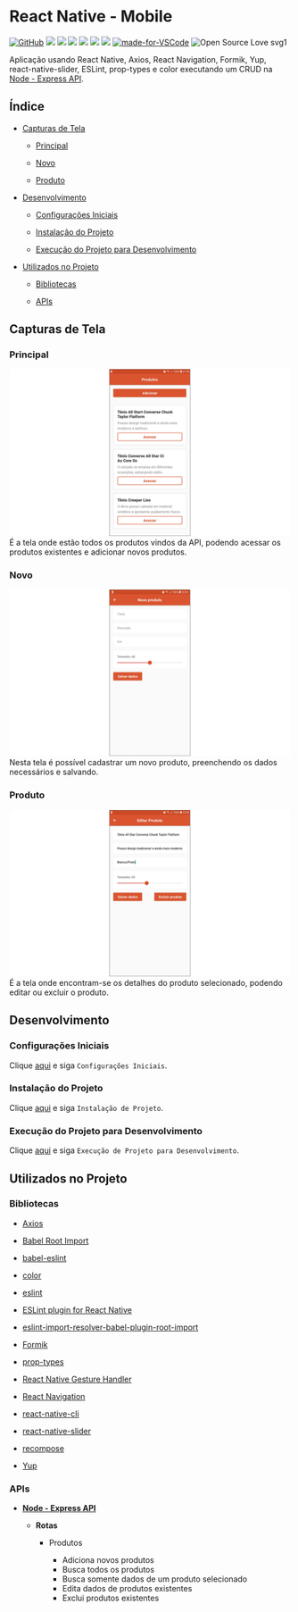 # React Native - Mobile

[![GitHub](https://img.shields.io/github/license/mashape/apistatus.svg)](https://github.com/osvaldokalvaitir/react-native-mobile/blob/master/LICENSE)
![](https://img.shields.io/github/package-json/v/osvaldokalvaitir/react-native-mobile.svg)
![](https://img.shields.io/github/last-commit/osvaldokalvaitir/react-native-mobile.svg?color=red)
![](https://img.shields.io/github/languages/top/osvaldokalvaitir/react-native-mobile.svg?color=yellow)
![](https://img.shields.io/github/languages/count/osvaldokalvaitir/react-native-mobile.svg?color=lightgrey)
![](https://img.shields.io/github/languages/code-size/osvaldokalvaitir/react-native-mobile.svg)
![](https://img.shields.io/github/repo-size/osvaldokalvaitir/react-native-mobile.svg?color=blueviolet)
[![made-for-VSCode](https://img.shields.io/badge/Made%20for-VSCode-1f425f.svg)](https://code.visualstudio.com/)
![Open Source Love svg1](https://badges.frapsoft.com/os/v1/open-source.svg?v=103)

Aplicação usando React Native, Axios, React Navigation, Formik, Yup, react-native-slider, ESLint, prop-types e color executando um CRUD na [Node - Express API](https://github.com/osvaldokalvaitir/node-express-api).

## Índice

- [Capturas de Tela](#capturas-de-tela)

  - [Principal](#principal)

  - [Novo](#novo)

  - [Produto](#produto)

- [Desenvolvimento](#desenvolvimento)

  - [Configurações Iniciais](#configurações-iniciais)

  - [Instalação do Projeto](#instalação-do-projeto)

  - [Execução do Projeto para Desenvolvimento](#execução-do-projeto-para-desenvolvimento)

- [Utilizados no Projeto](#utilizados-no-projeto)

  - [Bibliotecas](#bibliotecas)

  - [APIs](#apis)

## Capturas de Tela

### Principal

![Main](/assets/main.png)
É a tela onde estão todos os produtos vindos da API, podendo acessar os produtos existentes e adicionar novos produtos.

### Novo

![New](/assets/new.png)
Nesta tela é possível cadastrar um novo produto, preenchendo os dados necessários e salvando.

### Produto

![Product](/assets/product.png)
É a tela onde encontram-se os detalhes do produto selecionado, podendo editar ou excluir o produto.

## Desenvolvimento

### Configurações Iniciais

Clique [aqui](https://github.com/osvaldokalvaitir/projects-settings/blob/master/README.md) e siga `Configurações Iniciais`.

### Instalação do Projeto

Clique [aqui](https://github.com/osvaldokalvaitir/projects-settings/blob/master/nodejs/nodejs.md) e siga `Instalação de Projeto`.

### Execução do Projeto para Desenvolvimento

Clique [aqui](https://github.com/osvaldokalvaitir/projects-settings/blob/master/nodejs/libs/react-native-cli.md) e siga `Execução de Projeto para Desenvolvimento`.

## Utilizados no Projeto

### Bibliotecas

- [Axios](https://github.com/osvaldokalvaitir/projects-settings/blob/master/nodejs/libs/axios.md)

- [Babel Root Import](https://github.com/osvaldokalvaitir/projects-settings/blob/master/nodejs/libs/babel-plugin-root-import.md)

- [babel-eslint](https://github.com/osvaldokalvaitir/projects-settings/blob/master/nodejs/libs/babel-eslint.md)

- [color](https://github.com/osvaldokalvaitir/projects-settings/blob/master/nodejs/libs/color.md)

- [eslint](https://github.com/osvaldokalvaitir/projects-settings/blob/master/nodejs/libs/eslint.md)

- [ESLint plugin for React Native](https://github.com/osvaldokalvaitir/projects-settings/blob/master/nodejs/libs/eslint-plugin-react-native.md)

- [eslint-import-resolver-babel-plugin-root-import](https://github.com/osvaldokalvaitir/projects-settings/blob/master/nodejs/libs/eslint-import-resolver-babel-plugin-root-import.md)

- [Formik](https://github.com/osvaldokalvaitir/projects-settings/blob/master/nodejs/libs/formik.md)

- [prop-types](https://github.com/osvaldokalvaitir/projects-settings/blob/master/nodejs/libs/prop-types.md)

- [React Native Gesture Handler](https://github.com/osvaldokalvaitir/projects-settings/blob/master/nodejs/libs/react-native-gesture-handler.md)

- [React Navigation](https://github.com/osvaldokalvaitir/projects-settings/blob/master/nodejs/libs/react-navigation.md)

- [react-native-cli](https://github.com/osvaldokalvaitir/projects-settings/blob/master/nodejs/libs/react-native-cli.md)

- [react-native-slider](https://github.com/osvaldokalvaitir/projects-settings/blob/master/nodejs/libs/react-native-slider.md)

- [recompose](https://github.com/osvaldokalvaitir/projects-settings/blob/master/nodejs/libs/recompose.md)

- [Yup](https://github.com/osvaldokalvaitir/projects-settings/blob/master/nodejs/libs/yup.md)

### APIs

- **[Node - Express API](https://github.com/osvaldokalvaitir/node-express-api)**

  - **Rotas**

    - Produtos

      - Adiciona novos produtos
      - Busca todos os produtos
      - Busca somente dados de um produto selecionado
      - Edita dados de produtos existentes
      - Exclui produtos existentes
